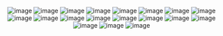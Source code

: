 <div align="center" with="200px" height="100%">
  
![image](https://github.com/user-attachments/assets/f6e8c468-8780-4684-b82c-2eca44358522)
![image](https://github.com/user-attachments/assets/faafc32f-40da-41e8-8ad1-a9ece886beb0)
![image](https://github.com/user-attachments/assets/bb2184a4-408a-4903-92b9-4d8258fc162f)
![image](https://github.com/user-attachments/assets/6d34981a-da50-4e2a-97b8-6cafaf6d8a88)
![image](https://github.com/user-attachments/assets/25bc9670-0e42-442d-ab3b-199c64c7b4cc)
![image](https://github.com/user-attachments/assets/81e47992-62b6-4c70-ab52-0fd532363261)
![image](https://github.com/user-attachments/assets/1dcb24ff-b125-4c0e-ac32-b40e4b723ad6)
![image](https://github.com/user-attachments/assets/6cab5a52-fcf4-4d52-8d4f-29bdae05bd51)
![image](https://github.com/user-attachments/assets/0b66eded-2a40-48a5-87ee-c5ccb9d3b0d6)
![image](https://github.com/user-attachments/assets/0dfeb7cc-b21e-4e2a-afcd-6b2ed4e5dc7e)
![image](https://github.com/user-attachments/assets/ce7f1170-5d55-4bce-b359-ca24bcc1f52c)
![image](https://github.com/user-attachments/assets/aecd05b5-404b-4b84-9af7-a75652fe3c7f)
![image](https://github.com/user-attachments/assets/2ca6cd69-cfb8-4313-8f29-5f6e0269f98d)
![image](https://github.com/user-attachments/assets/b5d46af9-c3d3-4b9f-8569-1f59dfb7eae7)
![image](https://github.com/user-attachments/assets/83e74bff-b228-40d1-ba56-0200ccfaea69)
![image](https://github.com/user-attachments/assets/93a7b3d7-ddfc-4fa8-a0c4-b4a3482234f5)
![image](https://github.com/user-attachments/assets/b60916fd-2fda-46e9-af4d-da55210f2f50)
![image](https://github.com/user-attachments/assets/56be5946-1afd-4c9f-9a3e-e9424e564cb8)
![image](https://github.com/user-attachments/assets/dd98fcc2-e333-48fd-a659-e65bd251c2fd)

</div>
